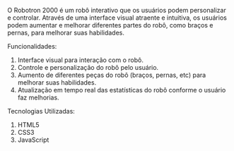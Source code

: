 O Robotron 2000 é um robô interativo que os usuários podem personalizar e controlar. Através de uma interface visual atraente e intuitiva, os usuários podem aumentar e melhorar diferentes partes do robô, como braços e pernas, para melhorar suas habilidades.

Funcionalidades:
1. Interface visual para interação com o robô.
2. Controle e personalização do robô pelo usuário.
3. Aumento de diferentes peças do robô (braços, pernas, etc) para melhorar suas habilidades.
4. Atualização em tempo real das estatísticas do robô conforme o usuário faz melhorias.

Tecnologias Utilizadas:
1. HTML5
2. CSS3
3. JavaScript
